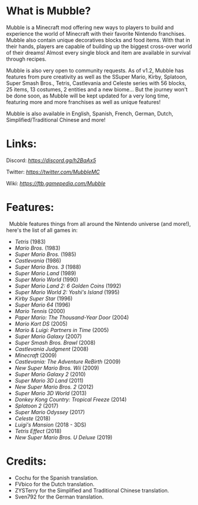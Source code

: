 # What is Mubble?
Mubble is a Minecraft mod offering new ways to players to build and experience the world of Minecraft with their favorite Nintendo franchises. Mubble also contain unique decoratives blocks and food items. With that in their hands, players are capable of building up the biggest cross-over world of their dreams! Almost every single block and item are available in survival through recipes.

Mubble is also very open to community requests. As of v1.2, Mubble has features from pure creativity as well as the SSuper Mario, Kirby, Splatoon, Super Smash Bros., Tetris, Castlevania and Celeste series with 56 blocks, 25 items, 13 costumes, 2 entities and a new biome... But the journey won't be done soon, as Mubble will be kept updated for a very long time, featuring more and more franchises as well as unique features!

Mubble is also available in English, Spanish, French, German, Dutch, Simplified/Traditional Chinese and more!

# Links:
Discord: *https://discord.gg/h2BaAx5*

Twitter: *https://twitter.com/MubbleMC*

Wiki: *https://ftb.gamepedia.com/Mubble*

# Features:
  Mubble features things from all around the Nintendo universe (and more!), here's the list of all games in:
* *Tetris* (1983)
* *Mario Bros.* (1983)
* *Super Mario Bros.* (1985)
* *Castlevania* (1986)
* *Super Mario Bros. 3* (1988)
* *Super Mario Land* (1989)
* *Super Mario World* (1990)
* *Super Mario Land 2: 6 Golden Coins* (1992)
* *Super Mario World 2: Yoshi's Island* (1995)
* *Kirby Super Star* (1996)
* *Super Mario 64* (1996)
* *Mario Tennis* (2000)
* *Paper Mario: The Thousand-Year Door* (2004)
* *Mario Kart DS* (2005)
* *Mario & Luigi: Partners in Time* (2005)
* *Super Mario Galaxy* (2007)
* *Super Smash Bros. Brawl* (2008)
* *Castlevania Judgment* (2008)
* *Minecraft* (2009)
* *Castlevania: The Adventure ReBirth* (2009)
* *New Super Mario Bros. Wii* (2009)
* *Super Mario Galaxy 2* (2010)
* *Super Mario 3D Land* (2011)
* *New Super Mario Bros. 2* (2012)
* *Super Mario 3D World* (2013)
* *Donkey Kong Country: Tropical Freeze* (2014)
* *Splatoon 2* (2017)
* *Super Mario Odyssey* (2017)
* *Celeste* (2018)
* *Luigi's Mansion* (2018 - 3DS)
* *Tetris Effect* (2018)
* *New Super Mario Bros. U Deluxe* (2019)

# Credits:
* Cochu for the Spanish translation.
* FVbico for the Dutch translation.
* ZYSTerry for the Simplified and Traditional Chinese translation.
* Sven792 for the German translation.
